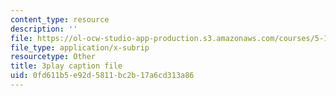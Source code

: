```yaml
---
content_type: resource
description: ''
file: https://ol-ocw-studio-app-production.s3.amazonaws.com/courses/5-111sc-principles-of-chemical-science-fall-2014/0fd611b5e92d5811bc2b17a6cd313a86_Hc5ODj1Ml6c.vtt
file_type: application/x-subrip
resourcetype: Other
title: 3play caption file
uid: 0fd611b5-e92d-5811-bc2b-17a6cd313a86
---
```

